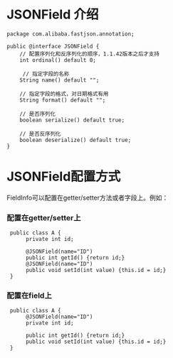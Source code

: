 # JSONField 介绍

    package com.alibaba.fastjson.annotation;
    
    public @interface JSONField {
        // 配置序列化和反序列化的顺序，1.1.42版本之后才支持
        int ordinal() default 0;
    
         // 指定字段的名称
        String name() default "";
    
        // 指定字段的格式，对日期格式有用
        String format() default "";
    
        // 是否序列化
        boolean serialize() default true;
    
        // 是否反序列化
        boolean deserialize() default true;
    }

# JSONField配置方式
FieldInfo可以配置在getter/setter方法或者字段上。例如：
### 配置在getter/setter上

     public class A {
          private int id;
     
          @JSONField(name="ID")
          public int getId() {return id;}
          @JSONField(name="ID")
          public void setId(int value) {this.id = id;}
     }


### 配置在field上

     public class A {
          @JSONField(name="ID")
          private int id;
     
          public int getId() {return id;}
          public void setId(int value) {this.id = id;}
     }